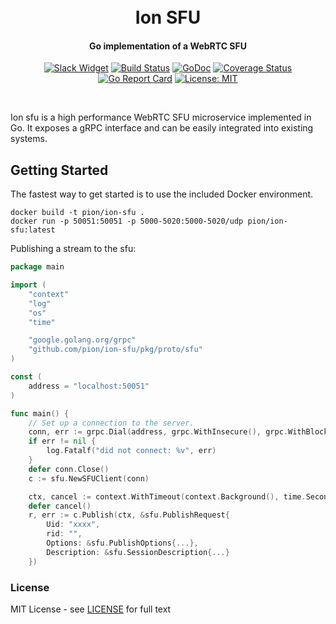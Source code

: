 <h1 align="center">
  <br>
  Ion SFU
  <br>
</h1>
<h4 align="center">Go implementation of a WebRTC SFU</h4>
<p align="center">
  <a href="http://gophers.slack.com/messages/pion"><img src="https://img.shields.io/badge/join-us%20on%20slack-gray.svg?longCache=true&logo=slack&colorB=brightgreen" alt="Slack Widget"></a>
  <a href="https://travis-ci.org/pion/ion-sfu"><img src="https://travis-ci.org/pion/ion-sfu.svg?branch=master" alt="Build Status"></a>
  <a href="https://pkg.go.dev/github.com/pion/ion-sfu"><img src="https://godoc.org/github.com/pion/ion-sfu?status.svg" alt="GoDoc"></a>
  <a href="https://codecov.io/gh/pion/ion-sfu"><img src="https://codecov.io/gh/pion/ion-sfu/branch/master/graph/badge.svg" alt="Coverage Status"></a>
  <a href="https://goreportcard.com/report/github.com/pion/ion-sfu"><img src="https://goreportcard.com/badge/github.com/pion/ion-sfu" alt="Go Report Card"></a>
  <a href="LICENSE"><img src="https://img.shields.io/badge/License-MIT-yellow.svg" alt="License: MIT"></a>
</p>
<br>

Ion sfu is a high performance WebRTC SFU microservice implemented in Go. It exposes a gRPC interface and can be easily integrated into existing systems.

## Getting Started

The fastest way to get started is to use the included Docker environment.

```
docker build -t pion/ion-sfu .
docker run -p 50051:50051 -p 5000-5020:5000-5020/udp pion/ion-sfu:latest
```

Publishing a stream to the sfu:

```go
package main

import (
	"context"
	"log"
	"os"
	"time"

	"google.golang.org/grpc"
	"github.com/pion/ion-sfu/pkg/proto/sfu"
)

const (
	address = "localhost:50051"
)

func main() {
	// Set up a connection to the server.
	conn, err := grpc.Dial(address, grpc.WithInsecure(), grpc.WithBlock())
	if err != nil {
		log.Fatalf("did not connect: %v", err)
	}
	defer conn.Close()
	c := sfu.NewSFUClient(conn)

	ctx, cancel := context.WithTimeout(context.Background(), time.Second)
	defer cancel()
	r, err := c.Publish(ctx, &sfu.PublishRequest{
        Uid: "xxxx",
        rid: "",
        Options: &sfu.PublishOptions{...},
        Description: &sfu.SessionDescription{...}
    })
```

### License

MIT License - see [LICENSE](LICENSE) for full text
